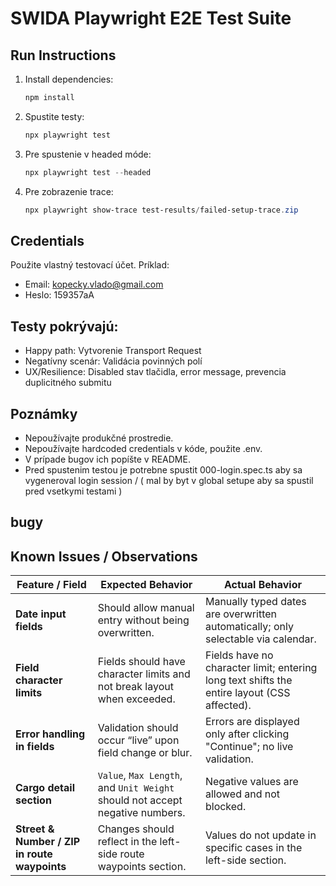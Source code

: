 # SWIDA Playwright E2E Test Suite

## Run Instructions

1. Install dependencies:
   ```powershell
   npm install
   ```
2. Spustite testy:
   ```powershell
   npx playwright test
   ```
3. Pre spustenie v headed móde:
   ```powershell
   npx playwright test --headed
   ```
4. Pre zobrazenie trace:
   ```powershell
   npx playwright show-trace test-results/failed-setup-trace.zip
   ```

## Credentials
Použite vlastný testovací účet. Príklad:
- Email: kopecky.vlado@gmail.com
- Heslo: 159357aA

## Testy pokrývajú:
- Happy path: Vytvorenie Transport Request
- Negatívny scenár: Validácia povinných polí
- UX/Resilience: Disabled stav tlačidla, error message, prevencia duplicitného submitu

## Poznámky
- Nepoužívajte produkčné prostredie.
- Nepoužívajte hardcoded credentials v kóde, použite .env.
- V prípade bugov ich popíšte v README.
- Pred spustenim testou je potrebne spustit 000-login.spec.ts aby sa vygeneroval login session / ( mal by byt v global setupe aby sa spustil pred vsetkymi testami )

## bugy

## Known Issues / Observations

| Feature / Field | Expected Behavior | Actual Behavior |
|-----------------|-----------------|----------------|
| **Date input fields** | Should allow manual entry without being overwritten. | Manually typed dates are overwritten automatically; only selectable via calendar. |
| **Field character limits** | Fields should have character limits and not break layout when exceeded. | Fields have no character limit; entering long text shifts the entire layout (CSS affected). |
| **Error handling in fields** | Validation should occur “live” upon field change or blur. | Errors are displayed only after clicking "Continue"; no live validation. |
| **Cargo detail section** | `Value`, `Max Length`, and `Unit Weight` should not accept negative numbers. | Negative values are allowed and not blocked. |
| **Street & Number / ZIP in route waypoints** | Changes should reflect in the left-side route waypoints section. | Values do not update in specific cases in the left-side section. |

